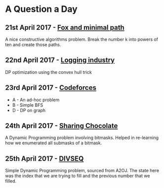 # A Question a Day

## 21st April 2017 - [Fox and minimal path](http://codeforces.com/problemset/problem/388/B)

A nice constructive algorithms problem. Break the number k into powers of ten and create those
paths.

## 22nd April 2017 - [Logging industry](http://codeforces.com/problemset/problem/319/C)

DP optimization using the convex hull trick

## 23rd April 2017 - [Codeforces](http://codeforces.com/contest/793/standings/participant/12058923#p12058923)

* A - An ad-hoc problem
* B - Simple BFS
* D - DP on graph

## 24th April 2017 - [Sharing Chocolate](http://spoj.com/problems/SOCOLA)

A Dynamic Programming problem involving bitmasks. Helped in re-learning how we enumerated all
submasks of a bitmask.

## 25th April 2017 - [DIVSEQ](http://spoj.com/problems/DIVSEQ)

Simple Dynamic Programming problem, sourced from A2OJ. The state here was the index that we are
trying to fill and the previous number that we filled.
